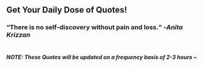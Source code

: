 ## Get Your Daily Dose of Quotes!
### <q>There is no self-discovery without pain and loss.</q> -<em>Anita Krizzan</em> <br><br>
##### NOTE: These Quotes will be updated on a frequency basis of 2-3 hours ~
